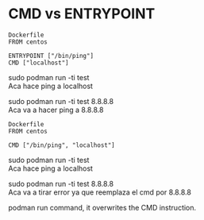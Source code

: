 # CMD vs ENTRYPOINT
```
Dockerfile
FROM centos

ENTRYPOINT ["/bin/ping"]
CMD ["localhost"]
```
sudo podman run -ti test   
Aca hace ping a localhost  

sudo podman run -ti test 8.8.8.8    
Aca va a hacer ping a 8.8.8.8  

```
Dockerfile
FROM centos

CMD ["/bin/ping", "localhost"]  
```

sudo podman run -ti test   
Aca hace ping a localhost  


sudo podman run -ti test 8.8.8.8    
Aca va a tirar error ya que reemplaza el cmd por 8.8.8.8  

podman run command, it overwrites the CMD instruction. 
